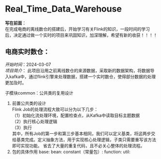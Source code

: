 # Real_Time_Data_Warehouse
**写在前面**：  
在完成电商的离线数仓的搭建后，开始学习有关Flink的知识，一段时间的学习后，决定通过做一个实时的项目来巩固知识，加深理解，希望有新的收获！！！！
## 电商实时数仓：
*开始时间*：2024-03-07  
*项目简介*：
此项目沿用之前离线数仓的来源数据，采取新的数据架构，将数据导入kafka中，通过flink引擎来处理数据，搭建一个实时数仓，使得部分数据的处理更加及时。

子模块common：公共类的复用设计
1. 前置公共类的设计  
Flink Job的处理流程大致可以分为以下几步：  
（1）初始化流处理环境，配置检查点，从Kafka中读取目标主题数据  
（2）执行核心处理逻辑  
（3）执行  
其中，所有Job的第一步和第三步基本相同，我们可以定义基类，将这两步交给基类完成。定义抽象方法，用于实现核心处理逻辑，子类只需要重写该方法即可实现功能。
省去了大量的重复代码，且不必关心整体的处理流程。
2. 包的具体作用
base:
bean:
constant（常量包）:
function:
util: